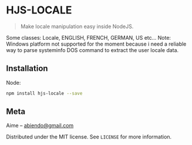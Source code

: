 # HJS-LOCALE
> Make locale manipulation easy inside NodeJS.

Some classes: Locale, ENGLISH, FRENCH, GERMAN, US etc...
Note: Windows platform not supported for the moment because i need a reliable way to parse systeminfo 
DOS command to extract the user locale data.
 
## Installation

Node:

```sh
npm install hjs-locale --save
```

## Meta

Aime – abiendo@gmail.com

Distributed under the MIT license. See ``LICENSE`` for more information.